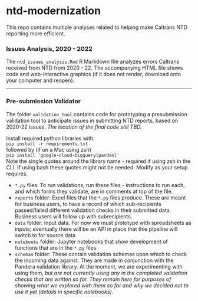 # ntd-modernization
  
This repo contains multiple analyses related to helping make Caltrans NTD reporting more efficient. 
  
### Issues Analysis, 2020 - 2022
The `ntd_issues_analysis.Rmd` R Markdown file analyzes errors Caltrans received from NTD from 2020 - 22. The accompanying HTML file shows code and web-interactive graphics (if it does not render, download onto your computer and reopen).  
  
---
### Pre-submission Validator
The folder `validation_tool` contains code for prototyping a presubmission validation tool to anticipate issues in submitting NTD reports, based on 2020-22 issues. *The location of the final code still TBD.* 

Install required python libraries with:  
`pip install -r requirements.txt`  
followed by (if on a Mac using zsh)  
`pip install 'google-cloud-bigquery[pandas]'`  
Note the single quotes around the library name - required if using zsh in the CLI. If using bash these quotes might not be needed. Modify as your setup requires.

*  `*.py` files: To run validations, run these files - instructions to run each, and which forms they validate, are in comments at top of the file. 
* `reports` folder: Excel files that the `*.py` files produce. These are meant for business users, to have a record of which sub-recipients passed/failed different validation checks in their submitted data. Business users will follow up with subrecipients. 
* `data` folder: Input data. For now we must prototype with spreadsheets as inputs; eventually there will be an API in place that thie pipeline will switch to for source data
* `notebooks` folder: Jupyter notebooks that show development of functions that are in the `*.py` files 
* `schemas` folder: These contain validation schemas upon which to check the incoming data against. They are made in conjunction with the Pandera validation library. At the moment, we are experimenting with using them, *but are not currently using any in the completed validation checks that are written so far. They remain here for purposes of showing what we explored with them so far and why we decided not to use it yet (details in specific notebooks).*

